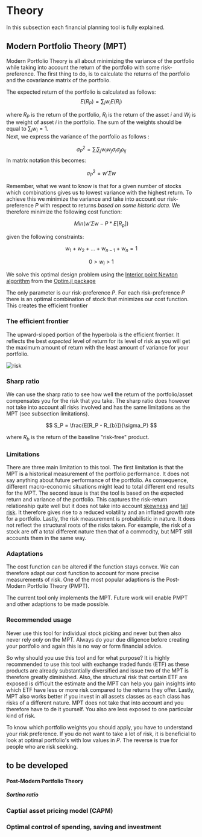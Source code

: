 # Theory
In this subsection each financial planning tool is fully explained. 
## Modern Portfolio Theory (MPT)

Modern Portfolio Theory is all about minimizing the variance of the portfolio while taking into account the return of the portfolio with some risk-preference. The first thing to do, is to calculate the returns of the portfolio and the covariance matrix of the portfolio. 


The expected return of the portfolio is calculated as follows: 
$$ 
E(R_P) = \sum_iw_iE(R_i)
$$

where $R_P$ is the return of the portfolio, $R_i$ is the return of the asset $i$ and $W_i$ is the weight of asset $i$ in the portfolio. The sum of the weights should be equal to $\sum_i w_i = 1$.  
Next, we express the variance of the portfolio as follows : 

$$
\sigma^2_P  = \sum_i\sum_j w_iw_j\sigma_i\sigma_j\rho_{ij}
$$
In matrix notation this becomes: 

$$
\sigma^2_P =  w'\Sigma w  
$$

Remember, what we want to know is that for a given number of stocks which combinations gives us to lowest variance with the highest return. To achieve this we minimize the variance and take into account our risk-preference $P$ with respect to returns *based on some historic data*. 
We therefore minimize the following cost function: 

$$ 
Min(w'\Sigma w - P * E[R_p]) 
$$

given the following constraints: 

$$
 w_1 + w_2 + ... + w_{n-1} + w_{n} =1
$$

$$
 0> w_i > 1  
$$

We solve this optimal design problem using the [Interior point Newton algorithm](https://en.wikipedia.org/wiki/Interior-point_method) from the [Optim.jl package](https://julianlsolvers.github.io/Optim.jl/stable/#)

The only parameter is our risk-preference $P$. For each risk-preference $P$ there is an optimal combination of stock that minimizes our cost function. This creates the efficient frontier 

### The efficient frontier 
The upward-sloped portion of the hyperbola is the efficient frontier. It reflects the best *expected* level of return for its level of risk as you will get the maximum amount of return with the least amount of variance for your portfolio. 

 ![risk](images/efficient_frontier.png) 




### Sharp ratio 
We can use the sharp ratio to see how well the return of the portfolio/asset compensates you for the risk that you take. The sharp ratio does however not take into account all risks involved and has the same limitations as the MPT (see subsection limitations). 


$$ 
 S_P = \frac{E[R_P - R_{b}]}{\sigma_P} 
$$

where $R_b$ is the return of the baseline "risk-free" product. 
### Limitations 

There are three main limitation to this tool. The first limitation is that the MPT is a historical measurement of the portfolio performance. It does not say anything about future performance of the portfolio. As consequence, different macro-economic situations might lead to total different end results for the MPT. The second issue is that the tool is based on the expected return and variance of the portfolio. This captures the risk-return relationship quite well but it does not take into account [skewness](https://en.wikipedia.org/wiki/Skewness) and [tail risk](https://en.wikipedia.org/wiki/Tail_risk). It therefore gives rise to a reduced volatility and an inflated growth rate for a portfolio. Lastly, the risk measurement is probabilistic in nature. It does not reflect the structural roots of the risks taken. For example, the risk of a stock are off a total different nature then that of a commodity, but MPT still accounts them in the same way. 



### Adaptations 

The cost function can be altered if the function stays convex. We can therefore adapt our cost function to account for more precise measurements of risk. One of the most popular adaptions is the Post-Modern Portfolio Theory (PMPT). 

The current tool only implements the MPT. Future work will enable PMPT and other adaptions to be made possible. 


### Recommended usage 
Never use this tool for individual stock picking and never but then also never rely *only* on the MPT. Always do your due diligence before creating your portfolio and again this is no way or form financial advice. 

So why should you use this tool and for what purpose? It is highly recommended to use this tool with exchange traded funds (ETF) as these products are already substantially diversified and issue two of the MPT is therefore greatly diminished. Also, the structural risk that certain ETF are exposed is difficult the estimate and the MPT can help you gain insights into which ETF have less or more risk compared to the returns they offer. Lastly, MPT also works better if you invest in all assets classes as each class has risks of a different nature. MPT does not take that into account and you therefore have to de it yourself. You also are less exposed to one particular kind of risk. 

To know which portfolio weights you should apply, you have to understand your risk preference. If you do not want to take a lot of risk, it is beneficial to look at optimal portfolio's with low values in $P$. The reverse is true for people who are risk seeking. 


## to be developed 

#### Post-Modern Portfolio Theory 

##### Sortino ratio 

### Captial asset pricing model (CAPM) 


### Optimal control of spending, saving and investment 



